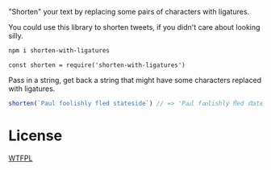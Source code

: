 "Shorten" your text by replacing some pairs of characters with ligatures.

You could use this library to shorten tweets, if you didn't care about looking silly.

```sh
npm i shorten-with-ligatures
```

```
const shorten = require('shorten-with-ligatures')
```

<!--js
const shorten = require('./')
-->

Pass in a string, get back a string that might have some characters replaced with ligatures.

```js
shorten(`Paul foolishly fled stateside`) // => 'Pꜷl fꝏlishly ﬂed ﬆateside'
```

# License

[WTFPL](http://wtfpl2.com)
